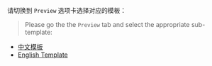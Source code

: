 请切换到 `Preview` 选项卡选择对应的模板：

> Please go the the `Preview` tab and select the appropriate sub-template:

* [中文模板](?quick_pull=1&template=template.md)
* [English Template](?quick_pull=1&template=template_en.md)